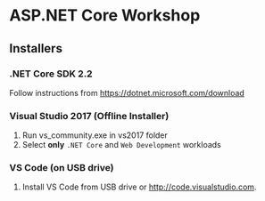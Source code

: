 
# ASP.NET Core Workshop

## Installers

### .NET Core SDK 2.2
Follow instructions from https://dotnet.microsoft.com/download

### Visual Studio 2017 (Offline Installer)
1. Run vs_community.exe in vs2017 folder
1. Select **only** `.NET Core` and `Web Development` workloads

### VS Code (on USB drive)
1. Install VS Code from USB drive or http://code.visualstudio.com.
